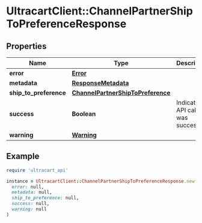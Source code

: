 # UltracartClient::ChannelPartnerShipToPreferenceResponse

## Properties

| Name | Type | Description | Notes |
| ---- | ---- | ----------- | ----- |
| **error** | [**Error**](Error.md) |  | [optional] |
| **metadata** | [**ResponseMetadata**](ResponseMetadata.md) |  | [optional] |
| **ship_to_preference** | [**ChannelPartnerShipToPreference**](ChannelPartnerShipToPreference.md) |  | [optional] |
| **success** | **Boolean** | Indicates if API call was successful | [optional] |
| **warning** | [**Warning**](Warning.md) |  | [optional] |

## Example

```ruby
require 'ultracart_api'

instance = UltracartClient::ChannelPartnerShipToPreferenceResponse.new(
  error: null,
  metadata: null,
  ship_to_preference: null,
  success: null,
  warning: null
)
```


